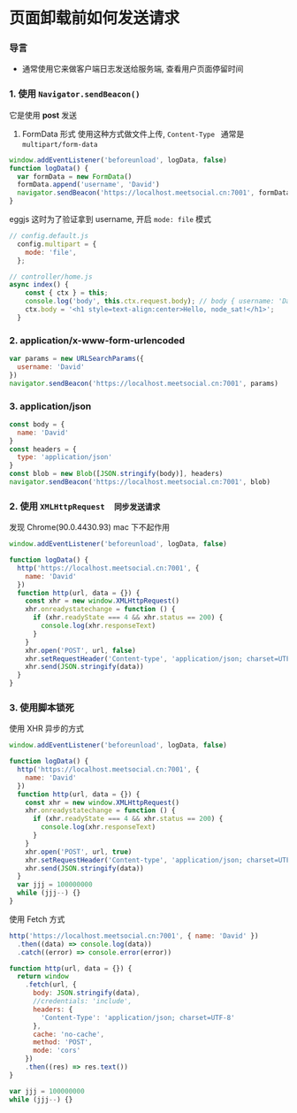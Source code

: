 # 页面卸载前如何发送请求

### 导言

- 通常使用它来做客户端日志发送给服务端, 查看用户页面停留时间

### 1. 使用 `Navigator.sendBeacon()`

它是使用 **post** 发送

1. FormData 形式
   使用这种方式做文件上传, `Content-Type ` 通常是 `multipart/form-data`

```js
window.addEventListener('beforeunload', logData, false)
function logData() {
  var formData = new FormData()
  formData.append('username', 'David')
  navigator.sendBeacon('https://localhost.meetsocial.cn:7001', formData)
}
```

eggjs 这时为了验证拿到 username, 开启 `mode: file` 模式

```js
// config.default.js
  config.multipart = {
    mode: 'file',
  };

// controller/home.js
async index() {
    const { ctx } = this;
    console.log('body', this.ctx.request.body); // body { username: 'David' }
    ctx.body = '<h1 style=text-align:center>Hello, node_sat!</h1>';
  }
```

### 2. application/x-www-form-urlencoded

```js
var params = new URLSearchParams({
  username: 'David'
})
navigator.sendBeacon('https://localhost.meetsocial.cn:7001', params)
```

### 3. application/json

```js
const body = {
  name: 'David'
}
const headers = {
  type: 'application/json'
}
const blob = new Blob([JSON.stringify(body)], headers)
navigator.sendBeacon('https://localhost.meetsocial.cn:7001', blob)
```

### 2. 使用 `XMLHttpRequest  同步发送请求`

发现 Chrome(90.0.4430.93) mac 下不起作用

```js
window.addEventListener('beforeunload', logData, false)

function logData() {
  http('https://localhost.meetsocial.cn:7001', {
    name: 'David'
  })
  function http(url, data = {}) {
    const xhr = new window.XMLHttpRequest()
    xhr.onreadystatechange = function () {
      if (xhr.readyState === 4 && xhr.status == 200) {
        console.log(xhr.responseText)
      }
    }
    xhr.open('POST', url, false)
    xhr.setRequestHeader('Content-type', 'application/json; charset=UTF-8')
    xhr.send(JSON.stringify(data))
  }
}
```

### 3. 使用脚本锁死

使用 XHR 异步的方式

```js
window.addEventListener('beforeunload', logData, false)

function logData() {
  http('https://localhost.meetsocial.cn:7001', {
    name: 'David'
  })
  function http(url, data = {}) {
    const xhr = new window.XMLHttpRequest()
    xhr.onreadystatechange = function () {
      if (xhr.readyState === 4 && xhr.status == 200) {
        console.log(xhr.responseText)
      }
    }
    xhr.open('POST', url, true)
    xhr.setRequestHeader('Content-type', 'application/json; charset=UTF-8')
    xhr.send(JSON.stringify(data))
  }
  var jjj = 100000000
  while (jjj--) {}
}
```

使用 Fetch 方式

```js
http('https://localhost.meetsocial.cn:7001', { name: 'David' })
  .then((data) => console.log(data))
  .catch((error) => console.error(error))

function http(url, data = {}) {
  return window
    .fetch(url, {
      body: JSON.stringify(data),
      //credentials: 'include',
      headers: {
        'Content-Type': 'application/json; charset=UTF-8'
      },
      cache: 'no-cache',
      method: 'POST',
      mode: 'cors'
    })
    .then((res) => res.text())
}

var jjj = 100000000
while (jjj--) {}
```
